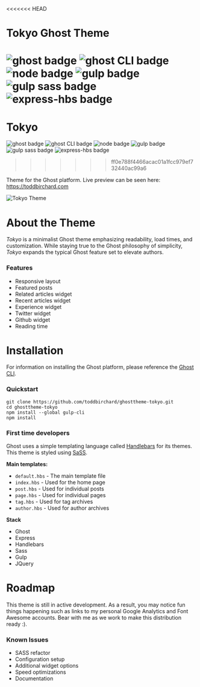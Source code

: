 <<<<<<< HEAD
# Tokyo Ghost Theme

![ghost badge](https://img.shields.io/badge/ghost-1.22.0-green.svg?longCache=true&style=flat-square) ![ghost CLI badge](https://img.shields.io/badge/ghost_CLI-1.6.0-green.svg?longCache=true&style=flat-square) ![node badge](https://img.shields.io/badge/node-%3E6.9%20%3C7.*-green.svg?longCache=true&style=flat-square) ![gulp badge](https://img.shields.io/badge/gulp-3.9.1-green.svg?longCache=true&style=flat-square) ![gulp sass badge](https://img.shields.io/badge/gulp_sass-3.1.0-green.svg?longCache=true&style=flat-square) ![express-hbs badge](https://img.shields.io/badge/express_hbs-1.0.4-green.svg?longCache=true&style=flat-square)
=======
# Tokyo

![ghost badge](https://img.shields.io/badge/ghost-1.22.0-green.svg?longCache=true&style=flat-square)
![ghost CLI badge](https://img.shields.io/badge/ghost_CLI-1.6.0-green.svg?longCache=true&style=flat-square)
![node badge](https://img.shields.io/badge/node-%3E6.9%20%3C7.*-green.svg?longCache=true&style=flat-square)
![gulp badge](https://img.shields.io/badge/gulp-3.9.1-green.svg?longCache=true&style=flat-square)
![gulp sass badge](https://img.shields.io/badge/gulp_sass-3.1.0-green.svg?longCache=true&style=flat-square)
![express-hbs badge](https://img.shields.io/badge/express_hbs-1.0.4-green.svg?longCache=true&style=flat-square)
>>>>>>> ff0e788f4466acac01a1fcc979ef732440ac99a6

Theme for the Ghost platform. Live preview can be seen here: https://toddbirchard.com

![Tokyo Theme](https://miscellaneous.nyc3.digitaloceanspaces.com/tokyoshare.png)

# About the Theme

_Tokyo_ is a minimalist Ghost theme emphasizing readability, load times, and customization. While staying true to the Ghost philosophy of simplicity, _Tokyo_ expands the typical Ghost feature set to elevate authors.

### Features
- Responsive layout
- Featured posts
- Related articles widget
- Recent articles widget
- Experience widget
- Twitter widget
- Github widget
- Reading time

# Installation

For information on installing the Ghost platform, please reference the [Ghost CLI](https://docs.ghost.org/docs/cli-install).

### Quickstart

```
git clone https://github.com/toddbirchard/ghosttheme-tokyo.git
cd ghosttheme-tokyo
npm install --global gulp-cli
npm install
```

### First time developers

Ghost uses a simple templating language called [Handlebars](http://handlebarsjs.com/) for its themes. This theme is styled using [SaSS](https://sass-lang.com/).

**Main templates:**
- `default.hbs` - The main template file
- `index.hbs` - Used for the home page
- `post.hbs` - Used for individual posts
- `page.hbs` - Used for individual pages
- `tag.hbs` - Used for tag archives
- `author.hbs` - Used for author archives

**Stack**
- Ghost
- Express
- Handlebars
- Sass
- Gulp
- JQuery

# Roadmap

This theme is still in active development. As a result, you may notice fun things happening such as links to my personal Google Analytics and Font Awesome accounts. Bear with me as we work to make this distribution ready :).

### Known Issues
- SASS refactor
- Configuration setup
- Additional widget options
- Speed optimizations
- Documentation
